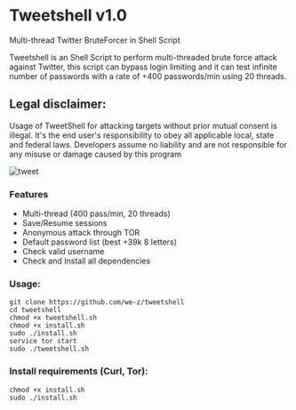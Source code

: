 # Tweetshell v1.0
Multi-thread Twitter BruteForcer in Shell Script

Tweetshell is an Shell Script to perform multi-threaded brute force attack against Twitter, this script can bypass login limiting and it can test infinite number of passwords with a rate of +400 passwords/min using 20 threads.

## Legal disclaimer:

Usage of TweetShell for attacking targets without prior mutual consent is illegal. It's the end user's responsibility to obey all applicable local, state and federal laws. Developers assume no liability and are not responsible for any misuse or damage caused by this program 

![tweet](https://user-images.githubusercontent.com/34893261/38052298-2abf6b28-32a7-11e8-83e6-de7c015b774e.png)

### Features
- Multi-thread (400 pass/min, 20 threads)
- Save/Resume sessions
- Anonymous attack through TOR
- Default password list (best +39k 8 letters)
- Check valid username
- Check and Install all dependencies

### Usage:
```
git clone https://github.com/we-z/tweetshell
cd tweetshell
chmod +x tweetshell.sh
chmod +x install.sh
sudo ./install.sh
service tor start
sudo ./tweetshell.sh
```

### Install requirements (Curl, Tor):

```
chmod +x install.sh
sudo ./install.sh
```